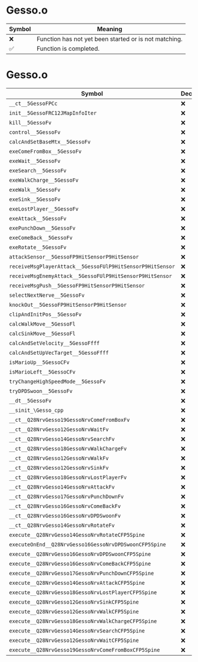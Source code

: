 # Gesso.o
| Symbol | Meaning 
| ------------- | ------------- 
| :x: | Function has not yet been started or is not matching. 
| :white_check_mark: | Function is completed. 


# Gesso.o
| Symbol | Decompiled? |
| ------------- | ------------- |
| `__ct__5GessoFPCc` | :x: |
| `init__5GessoFRC12JMapInfoIter` | :x: |
| `kill__5GessoFv` | :x: |
| `control__5GessoFv` | :x: |
| `calcAndSetBaseMtx__5GessoFv` | :x: |
| `exeComeFromBox__5GessoFv` | :x: |
| `exeWait__5GessoFv` | :x: |
| `exeSearch__5GessoFv` | :x: |
| `exeWalkCharge__5GessoFv` | :x: |
| `exeWalk__5GessoFv` | :x: |
| `exeSink__5GessoFv` | :x: |
| `exeLostPlayer__5GessoFv` | :x: |
| `exeAttack__5GessoFv` | :x: |
| `exePunchDown__5GessoFv` | :x: |
| `exeComeBack__5GessoFv` | :x: |
| `exeRotate__5GessoFv` | :x: |
| `attackSensor__5GessoFP9HitSensorP9HitSensor` | :x: |
| `receiveMsgPlayerAttack__5GessoFUlP9HitSensorP9HitSensor` | :x: |
| `receiveMsgEnemyAttack__5GessoFUlP9HitSensorP9HitSensor` | :x: |
| `receiveMsgPush__5GessoFP9HitSensorP9HitSensor` | :x: |
| `selectNextNerve__5GessoFv` | :x: |
| `knockOut__5GessoFP9HitSensorP9HitSensor` | :x: |
| `clipAndInitPos__5GessoFv` | :x: |
| `calcWalkMove__5GessoFl` | :x: |
| `calcSinkMove__5GessoFl` | :x: |
| `calcAndSetVelocity__5GessoFfff` | :x: |
| `calcAndSetUpVecTarget__5GessoFfff` | :x: |
| `isMarioUp__5GessoCFv` | :x: |
| `isMarioLeft__5GessoCFv` | :x: |
| `tryChangeHighSpeedMode__5GessoFv` | :x: |
| `tryDPDSwoon__5GessoFv` | :x: |
| `__dt__5GessoFv` | :x: |
| `__sinit_\Gesso_cpp` | :x: |
| `__ct__Q28NrvGesso19GessoNrvComeFromBoxFv` | :x: |
| `__ct__Q28NrvGesso12GessoNrvWaitFv` | :x: |
| `__ct__Q28NrvGesso14GessoNrvSearchFv` | :x: |
| `__ct__Q28NrvGesso18GessoNrvWalkChargeFv` | :x: |
| `__ct__Q28NrvGesso12GessoNrvWalkFv` | :x: |
| `__ct__Q28NrvGesso12GessoNrvSinkFv` | :x: |
| `__ct__Q28NrvGesso18GessoNrvLostPlayerFv` | :x: |
| `__ct__Q28NrvGesso14GessoNrvAttackFv` | :x: |
| `__ct__Q28NrvGesso17GessoNrvPunchDownFv` | :x: |
| `__ct__Q28NrvGesso16GessoNrvComeBackFv` | :x: |
| `__ct__Q28NrvGesso16GessoNrvDPDSwoonFv` | :x: |
| `__ct__Q28NrvGesso14GessoNrvRotateFv` | :x: |
| `execute__Q28NrvGesso14GessoNrvRotateCFP5Spine` | :x: |
| `executeOnEnd__Q28NrvGesso16GessoNrvDPDSwoonCFP5Spine` | :x: |
| `execute__Q28NrvGesso16GessoNrvDPDSwoonCFP5Spine` | :x: |
| `execute__Q28NrvGesso16GessoNrvComeBackCFP5Spine` | :x: |
| `execute__Q28NrvGesso17GessoNrvPunchDownCFP5Spine` | :x: |
| `execute__Q28NrvGesso14GessoNrvAttackCFP5Spine` | :x: |
| `execute__Q28NrvGesso18GessoNrvLostPlayerCFP5Spine` | :x: |
| `execute__Q28NrvGesso12GessoNrvSinkCFP5Spine` | :x: |
| `execute__Q28NrvGesso12GessoNrvWalkCFP5Spine` | :x: |
| `execute__Q28NrvGesso18GessoNrvWalkChargeCFP5Spine` | :x: |
| `execute__Q28NrvGesso14GessoNrvSearchCFP5Spine` | :x: |
| `execute__Q28NrvGesso12GessoNrvWaitCFP5Spine` | :x: |
| `execute__Q28NrvGesso19GessoNrvComeFromBoxCFP5Spine` | :x: |
